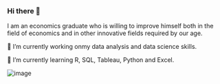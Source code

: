 ### Hi there 👋

I am an economics graduate who is willing to improve himself both in the field of economics and in other innovative fields required by our age.


🔭 I’m currently working onmy data analysis and data science skills.

🌱 I’m currently learning R, SQL, Tableau, Python and Excel.


![image](https://github.com/batuhanep/batuhanep/assets/111178652/3c649d16-fd69-47f2-81d1-5d73bfc530b7)
